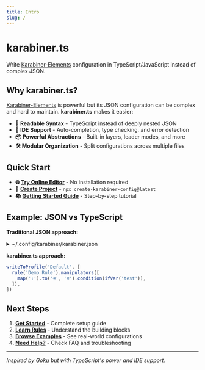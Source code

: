 ```yaml
---
title: Intro
slug: /
---
```


# karabiner.ts

Write [Karabiner-Elements](https://karabiner-elements.pqrs.org/) configuration in TypeScript/JavaScript instead of complex JSON.

## Why karabiner.ts?

[Karabiner-Elements](https://karabiner-elements.pqrs.org/) is powerful but its JSON configuration can be complex and hard to maintain. **karabiner.ts** makes it easier:

- **🎯 Readable Syntax** - TypeScript instead of deeply nested JSON
- **🔧 IDE Support** - Auto-completion, type checking, and error detection
- **📦 Powerful Abstractions** - Built-in layers, leader modes, and more
- **🛠 Modular Organization** - Split configurations across multiple files

## Quick Start

- **🌐 [Try Online Editor](/editor)** - No installation required
- **🚀 [Create Project](/getting-started#option-2-create-new-project-recommended-for-regular-use)** - `npx create-karabiner-config@latest`
- **📚 [Getting Started Guide](/getting-started)** - Step-by-step tutorial

## Example: JSON vs TypeScript

**Traditional JSON approach:**

<details>
<summary>~/.config/karabiner/karabiner.json</summary>

```json
{
  "profiles": [
    {
      "name": "Default",
      "complex_modifications": {
        "rules": [
          {
            "description": "Demo Rule",
            "manipulators": [
              {
                "type": "basic",
                "from": { "key_code": "caps_lock" },
                "to": [
                  {
                    "key_code": "delete_or_backspace",
                    "modifiers": ["command"]
                  }
                ],
                "conditions": [
                  { "type": "variable_if", "name": "test", "value": 1 }
                ]
              }
            ]
          }
        ]
      }
    }
  ]
}
```

</details>

**karabiner.ts approach:**

```typescript
writeToProfile('Default', [
  rule('Demo Rule').manipulators([
    map('⇪').to('⌫', '⌘').condition(ifVar('test')),
  ]),
])
```

## Next Steps

1. **[Get Started](/getting-started)** - Complete setup guide
2. **[Learn Rules](/rules/rule)** - Understand the building blocks
3. **[Browse Examples](/examples)** - See real-world configurations
4. **[Need Help?](/faq)** - Check FAQ and troubleshooting

---

_Inspired by [Goku](https://github.com/yqrashawn/GokuRakuJoudo) but with TypeScript's power and IDE support._
